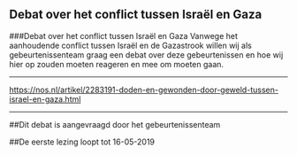 ## Debat over het conflict tussen Israël en Gaza 
 
###Debat over het conflict tussen Israël en Gaza
Vanwege het aanhoudende conflict tussen Israël en de Gazastrook willen wij als gebeurtenissenteam graag een debat over deze gebeurtenissen en hoe wij hier op zouden moeten reageren en mee om moeten gaan.


---

https://nos.nl/artikel/2283191-doden-en-gewonden-door-geweld-tussen-israel-en-gaza.html

---

##Dit debat is aangevraagd door het gebeurtenissenteam

##De eerste lezing loopt tot 16-05-2019